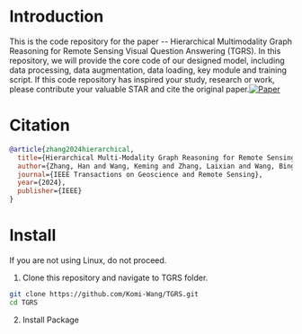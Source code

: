 # Introduction
This is the code repository for the paper -- Hierarchical Multimodality Graph Reasoning for Remote Sensing Visual Question Answering (TGRS). In this repository, we will provide the core code of our designed model, including data processing, data augmentation, data loading, key module and training script. If this code repository has inspired your study, research or work, please contribute your valuable STAR and cite the original paper.[![Paper](https://img.shields.io/badge/Paper-IEEE-green)](https://ieeexplore.ieee.org/abstract/document/10771709)

# Citation
```bibtex
@article{zhang2024hierarchical,
  title={Hierarchical Multi-Modality Graph Reasoning for Remote Sensing Visual Question Answering},
  author={Zhang, Han and Wang, Keming and Zhang, Laixian and Wang, Bingshu and Li, Xuelong},
  journal={IEEE Transactions on Geoscience and Remote Sensing},
  year={2024},
  publisher={IEEE}
}
```

# Install
If you are not using Linux, do not proceed.

1. Clone this repository and navigate to TGRS folder.
```bash
git clone https://github.com/Komi-Wang/TGRS.git
cd TGRS
```
2. Install Package


